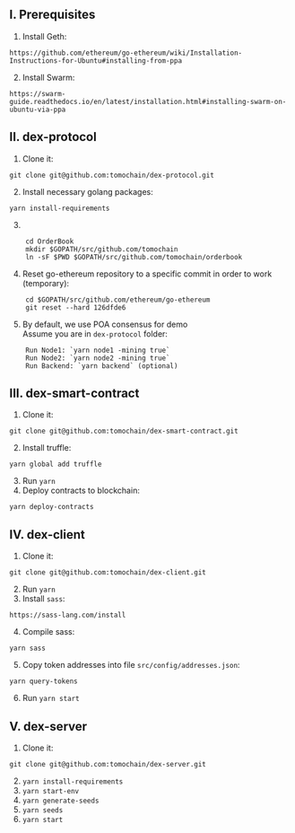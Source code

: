 ## I. Prerequisites
1. Install Geth: 
```
https://github.com/ethereum/go-ethereum/wiki/Installation-Instructions-for-Ubuntu#installing-from-ppa
```

2. Install Swarm: 
```
https://swarm-guide.readthedocs.io/en/latest/installation.html#installing-swarm-on-ubuntu-via-ppa
```

## II. dex-protocol
1. Clone it: 
```
git clone git@github.com:tomochain/dex-protocol.git
```
2. Install necessary golang packages:
```
yarn install-requirements
```
3. 
```
    cd OrderBook
    mkdir $GOPATH/src/github.com/tomochain
    ln -sF $PWD $GOPATH/src/github.com/tomochain/orderbook
```
4. Reset go-ethereum repository to a specific commit in order to work (temporary):
```
    cd $GOPATH/src/github.com/ethereum/go-ethereum
    git reset --hard 126dfde6
```
5. By default, we use POA consensus for demo  
    Assume you are in `dex-protocol` folder:
``` 
    Run Node1: `yarn node1 -mining true`  
    Run Node2: `yarn node2 -mining true`  
    Run Backend: `yarn backend` (optional)
```

## III. dex-smart-contract
1. Clone it: 
```
git clone git@github.com:tomochain/dex-smart-contract.git
```
2. Install truffle:
```
yarn global add truffle
```
3. Run `yarn`
4. Deploy contracts to blockchain:
```
yarn deploy-contracts
```

## IV. dex-client
1. Clone it:
```
git clone git@github.com:tomochain/dex-client.git
```
2. Run `yarn`
3. Install `sass`:
```
https://sass-lang.com/install
```
4. Compile sass:
```
yarn sass
```
5. Copy token addresses into file `src/config/addresses.json`:
```
yarn query-tokens
```
6. Run `yarn start`

## V. dex-server
1. Clone it:
```
git clone git@github.com:tomochain/dex-server.git
```
2. `yarn install-requirements`
3. `yarn start-env`
4. `yarn generate-seeds`
5. `yarn seeds`
6. `yarn start`

